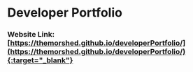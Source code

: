 # Developer Portfolio
### Website Link: [https://themorshed.github.io/developerPortfolio/](https://themorshed.github.io/developerPortfolio/){:target="_blank"}